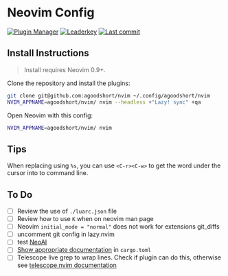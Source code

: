 # Neovim Config

[![Plugin Manager](https://dotfyle.com/agoodshort/nvim/badges/plugin-manager?style=flat)](https://dotfyle.com/agoodshort/nvim)
[![Leaderkey](https://dotfyle.com/agoodshort/nvim/badges/leaderkey?style=flat)](https://dotfyle.com/agoodshort/nvim)
[![Last commit](https://img.shields.io/github/last-commit/agoodshort/nvim?style=flat)](https://github.com/agoodshort/nvim/commits/master)

## Install Instructions

> Install requires Neovim 0.9+.

Clone the repository and install the plugins:

```sh
git clone git@github.com:agoodshort/nvim ~/.config/agoodshort/nvim
NVIM_APPNAME=agoodshort/nvim/ nvim --headless +"Lazy! sync" +qa
```

Open Neovim with this config:

```sh
NVIM_APPNAME=agoodshort/nvim/ nvim
```

## Tips

When replacing using `%s`, you can use `<C-r><C-w>` to get the word under the cursor into to command line.

## To Do

- [ ] Review the use of `./luarc.json` file
- [ ] Review how to use `K` when on neovim man page
- [ ] Neovim `initial_mode = "normal"` does not work for extensions git_diffs
- [ ] uncomment git config in lazy.nvim
- [ ] test [NeoAI](https://github.com/Bryley/neoai.nvim)
- [ ] [Show appropriate documentation](https://github.com/Saecki/crates.nvim/wiki/Documentation-v0.4.0#show-appropriate-documentation-in-cargotoml) in `cargo.toml`
- [ ] Telescope live grep to wrap lines. Check if plugin can do this, otherwise see [telescope.nvim documentation](https://github.com/nvim-telescope/telescope.nvim#previewers)

